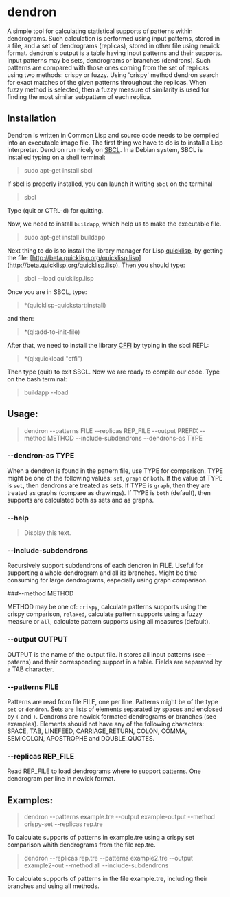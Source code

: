 # dendron
A simple tool for calculating statistical supports of patterns within dendrograms. Such calculation is performed using input patterns, stored in a file, and a set of dendrograms (replicas), stored in other file using newick format. dendron's output is a table having input patterns and their supports. Input patterns may be sets, dendrograms or branches (dendrons). Such patterns are compared with those ones coming from the set of replicas using two methods: crispy or fuzzy. Using 'crispy' method dendron search for exact matches of the given patterns throughout the replicas. When fuzzy method is selected, then a fuzzy measure of similarity is used for finding the most similar subpattern of each replica.

## Installation

Dendron is written in Common Lisp and source code needs to be compiled into an executable image file. The first thing we have to do is to install a Lisp interpreter. Dendron run nicely on [SBCL](http://www.sbcl.org). In a Debian system, SBCL is installed typing on a shell terminal:

> sudo apt-get install sbcl

If sbcl is properly installed, you can launch it writing `sbcl` on the terminal

> sbcl

Type (quit or CTRL-d) for quitting. 

Now, we need to install `buildapp`, which help us to make the executable file.

> sudo apt-get install buildapp

Next thing to do is to install the library manager for Lisp [quicklisp](http://www.beta.quicklisp.org), by getting the file:
[http://beta.quicklisp.org/quicklisp.lisp](http://beta.quicklisp.org/quicklisp.lisp). Then you should type:

> sbcl --load quicklisp.lisp

Once you are in SBCL, type:
> *(quicklisp-quickstart:install)

and then:

> *(ql:add-to-init-file)

After that, we need to install the library [CFFI](https://common-lisp.net/project/cffi/) by typing in the sbcl REPL:

> *(ql:quickload "cffi")

Then type (quit) to exit SBCL. Now we are ready to compile our code. Type on the bash terminal:

> buildapp --load 

## Usage:      

> dendron --patterns FILE --replicas REP_FILE --output PREFIX --method METHOD --include-subdendrons --dendrons-as TYPE

###   --dendron-as TYPE 

When a dendron is found in the pattern file, use TYPE for comparison. TYPE might be one of the following values: `set`, `graph` or `both`. If the value of TYPE is `set`, then dendrons are treated as sets. If TYPE is `graph`, then they are treated as graphs (compare as drawings). If TYPE is `both` (default), then supports are calculated both as sets and as graphs.

###  --help
 
>   Display this text.

###   --include-subdendrons

Recursively support subdendrons of each dendron in FILE. Useful for supporting a whole dendrogram and all its branches. Might be time consuming for large dendrograms, especially using graph comparison.

###--method METHOD

METHOD may be one of: `crispy`, calculate patterns supports using the crispy comparison, `relaxed`, calculate pattern supports using a fuzzy measure or `all`, calculate pattern supports using all measures (default).

### --output OUTPUT

OUTPUT is the name of the output file. It stores all input patterns (see --paterns) and their corresponding support in a table. Fields are separated by a TAB character.

###   --patterns FILE
Patterns are read from file FILE, one per line. Patterns might be of the type `set` or `dendron`. Sets are lists of elements separated by spaces and enclosed by `(` and `)`. Dendrons are newick formated dendrograms or branches (see examples). Elements should not have any of the following characters: SPACE, TAB, LINEFEED, CARRIAGE_RETURN, COLON, COMMA, SEMICOLON, APOSTROPHE and DOUBLE_QUOTES.
                             
###   --replicas REP_FILE
Read REP_FILE to load dendrograms where to support patterns. One dendrogram per line in newick format. 

## Examples:   
> dendron --patterns example.tre --output example-output --method crispy-set --replicas rep.tre

To calculate supports of patterns in example.tre using a crispy set comparison whith dendrograms from the file rep.tre.

> dendron --replicas rep.tre --patterns example2.tre --output example2-out --method all --include-subdendrons

To calculate supports of patterns in the file example.tre, including their branches and using all methods.
